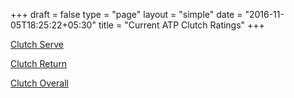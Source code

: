 +++
draft = false
type = "page" 
layout = "simple"
date = "2016-11-05T18:25:22+05:30"
title = "Current ATP Clutch Ratings"
+++


<a href="http://localhost:1313/clutch_atp_week_table_serve/">Clutch Serve</a>


<a href="http://localhost:1313/clutch_atp_week_table_return/">Clutch Return</a>


<a href="http://localhost:1313/clutch_atp_week_table_overall/">Clutch Overall</a>

